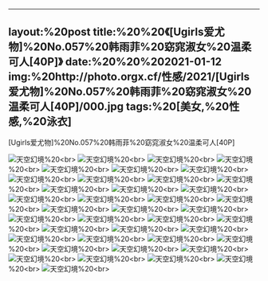 ﻿---
layout:%20post
title:%20%20《[Ugirls爱尤物]%20No.057%20韩雨菲%20窈窕淑女%20温柔可人[40P]》
date:%20%20%202021-01-12
img:%20http://photo.orgx.cf/性感/2021/[Ugirls爱尤物]%20No.057%20韩雨菲%20窈窕淑女%20温柔可人[40P]/000.jpg
tags:%20[美女,%20性感,%20泳衣]
---

[Ugirls爱尤物]%20No.057%20韩雨菲%20窈窕淑女%20温柔可人[40P]



![天空幻境](http://photo.orgx.cf/性感/2021/[Ugirls爱尤物]%20No.057%20韩雨菲%20窈窕淑女%20温柔可人[40P]/001.jpg%20''天空幻境'')%20<br>
![天空幻境](http://photo.orgx.cf/性感/2021/[Ugirls爱尤物]%20No.057%20韩雨菲%20窈窕淑女%20温柔可人[40P]/002.jpg%20''天空幻境'')%20<br>
![天空幻境](http://photo.orgx.cf/性感/2021/[Ugirls爱尤物]%20No.057%20韩雨菲%20窈窕淑女%20温柔可人[40P]/003.jpg%20''天空幻境'')%20<br>
![天空幻境](http://photo.orgx.cf/性感/2021/[Ugirls爱尤物]%20No.057%20韩雨菲%20窈窕淑女%20温柔可人[40P]/004.jpg%20''天空幻境'')%20<br>
![天空幻境](http://photo.orgx.cf/性感/2021/[Ugirls爱尤物]%20No.057%20韩雨菲%20窈窕淑女%20温柔可人[40P]/005.jpg%20''天空幻境'')%20<br>
![天空幻境](http://photo.orgx.cf/性感/2021/[Ugirls爱尤物]%20No.057%20韩雨菲%20窈窕淑女%20温柔可人[40P]/006.jpg%20''天空幻境'')%20<br>
![天空幻境](http://photo.orgx.cf/性感/2021/[Ugirls爱尤物]%20No.057%20韩雨菲%20窈窕淑女%20温柔可人[40P]/007.jpg%20''天空幻境'')%20<br>
![天空幻境](http://photo.orgx.cf/性感/2021/[Ugirls爱尤物]%20No.057%20韩雨菲%20窈窕淑女%20温柔可人[40P]/008.jpg%20''天空幻境'')%20<br>
![天空幻境](http://photo.orgx.cf/性感/2021/[Ugirls爱尤物]%20No.057%20韩雨菲%20窈窕淑女%20温柔可人[40P]/009.jpg%20''天空幻境'')%20<br>
![天空幻境](http://photo.orgx.cf/性感/2021/[Ugirls爱尤物]%20No.057%20韩雨菲%20窈窕淑女%20温柔可人[40P]/010.jpg%20''天空幻境'')%20<br>
![天空幻境](http://photo.orgx.cf/性感/2021/[Ugirls爱尤物]%20No.057%20韩雨菲%20窈窕淑女%20温柔可人[40P]/011.jpg%20''天空幻境'')%20<br>
![天空幻境](http://photo.orgx.cf/性感/2021/[Ugirls爱尤物]%20No.057%20韩雨菲%20窈窕淑女%20温柔可人[40P]/012.jpg%20''天空幻境'')%20<br>
![天空幻境](http://photo.orgx.cf/性感/2021/[Ugirls爱尤物]%20No.057%20韩雨菲%20窈窕淑女%20温柔可人[40P]/013.jpg%20''天空幻境'')%20<br>
![天空幻境](http://photo.orgx.cf/性感/2021/[Ugirls爱尤物]%20No.057%20韩雨菲%20窈窕淑女%20温柔可人[40P]/014.jpg%20''天空幻境'')%20<br>
![天空幻境](http://photo.orgx.cf/性感/2021/[Ugirls爱尤物]%20No.057%20韩雨菲%20窈窕淑女%20温柔可人[40P]/015.jpg%20''天空幻境'')%20<br>
![天空幻境](http://photo.orgx.cf/性感/2021/[Ugirls爱尤物]%20No.057%20韩雨菲%20窈窕淑女%20温柔可人[40P]/016.jpg%20''天空幻境'')%20<br>
![天空幻境](http://photo.orgx.cf/性感/2021/[Ugirls爱尤物]%20No.057%20韩雨菲%20窈窕淑女%20温柔可人[40P]/017.jpg%20''天空幻境'')%20<br>
![天空幻境](http://photo.orgx.cf/性感/2021/[Ugirls爱尤物]%20No.057%20韩雨菲%20窈窕淑女%20温柔可人[40P]/018.jpg%20''天空幻境'')%20<br>
![天空幻境](http://photo.orgx.cf/性感/2021/[Ugirls爱尤物]%20No.057%20韩雨菲%20窈窕淑女%20温柔可人[40P]/019.jpg%20''天空幻境'')%20<br>
![天空幻境](http://photo.orgx.cf/性感/2021/[Ugirls爱尤物]%20No.057%20韩雨菲%20窈窕淑女%20温柔可人[40P]/020.jpg%20''天空幻境'')%20<br>
![天空幻境](http://photo.orgx.cf/性感/2021/[Ugirls爱尤物]%20No.057%20韩雨菲%20窈窕淑女%20温柔可人[40P]/021.jpg%20''天空幻境'')%20<br>
![天空幻境](http://photo.orgx.cf/性感/2021/[Ugirls爱尤物]%20No.057%20韩雨菲%20窈窕淑女%20温柔可人[40P]/022.jpg%20''天空幻境'')%20<br>
![天空幻境](http://photo.orgx.cf/性感/2021/[Ugirls爱尤物]%20No.057%20韩雨菲%20窈窕淑女%20温柔可人[40P]/023.jpg%20''天空幻境'')%20<br>
![天空幻境](http://photo.orgx.cf/性感/2021/[Ugirls爱尤物]%20No.057%20韩雨菲%20窈窕淑女%20温柔可人[40P]/024.jpg%20''天空幻境'')%20<br>
![天空幻境](http://photo.orgx.cf/性感/2021/[Ugirls爱尤物]%20No.057%20韩雨菲%20窈窕淑女%20温柔可人[40P]/025.jpg%20''天空幻境'')%20<br>
![天空幻境](http://photo.orgx.cf/性感/2021/[Ugirls爱尤物]%20No.057%20韩雨菲%20窈窕淑女%20温柔可人[40P]/026.jpg%20''天空幻境'')%20<br>
![天空幻境](http://photo.orgx.cf/性感/2021/[Ugirls爱尤物]%20No.057%20韩雨菲%20窈窕淑女%20温柔可人[40P]/027.jpg%20''天空幻境'')%20<br>
![天空幻境](http://photo.orgx.cf/性感/2021/[Ugirls爱尤物]%20No.057%20韩雨菲%20窈窕淑女%20温柔可人[40P]/028.jpg%20''天空幻境'')%20<br>
![天空幻境](http://photo.orgx.cf/性感/2021/[Ugirls爱尤物]%20No.057%20韩雨菲%20窈窕淑女%20温柔可人[40P]/029.jpg%20''天空幻境'')%20<br>
![天空幻境](http://photo.orgx.cf/性感/2021/[Ugirls爱尤物]%20No.057%20韩雨菲%20窈窕淑女%20温柔可人[40P]/030.jpg%20''天空幻境'')%20<br>
![天空幻境](http://photo.orgx.cf/性感/2021/[Ugirls爱尤物]%20No.057%20韩雨菲%20窈窕淑女%20温柔可人[40P]/031.jpg%20''天空幻境'')%20<br>
![天空幻境](http://photo.orgx.cf/性感/2021/[Ugirls爱尤物]%20No.057%20韩雨菲%20窈窕淑女%20温柔可人[40P]/032.jpg%20''天空幻境'')%20<br>
![天空幻境](http://photo.orgx.cf/性感/2021/[Ugirls爱尤物]%20No.057%20韩雨菲%20窈窕淑女%20温柔可人[40P]/033.jpg%20''天空幻境'')%20<br>
![天空幻境](http://photo.orgx.cf/性感/2021/[Ugirls爱尤物]%20No.057%20韩雨菲%20窈窕淑女%20温柔可人[40P]/034.jpg%20''天空幻境'')%20<br>
![天空幻境](http://photo.orgx.cf/性感/2021/[Ugirls爱尤物]%20No.057%20韩雨菲%20窈窕淑女%20温柔可人[40P]/035.jpg%20''天空幻境'')%20<br>
![天空幻境](http://photo.orgx.cf/性感/2021/[Ugirls爱尤物]%20No.057%20韩雨菲%20窈窕淑女%20温柔可人[40P]/036.jpg%20''天空幻境'')%20<br>
![天空幻境](http://photo.orgx.cf/性感/2021/[Ugirls爱尤物]%20No.057%20韩雨菲%20窈窕淑女%20温柔可人[40P]/037.jpg%20''天空幻境'')%20<br>
![天空幻境](http://photo.orgx.cf/性感/2021/[Ugirls爱尤物]%20No.057%20韩雨菲%20窈窕淑女%20温柔可人[40P]/038.jpg%20''天空幻境'')%20<br>
![天空幻境](http://photo.orgx.cf/性感/2021/[Ugirls爱尤物]%20No.057%20韩雨菲%20窈窕淑女%20温柔可人[40P]/039.jpg%20''天空幻境'')%20<br>
![天空幻境](http://photo.orgx.cf/性感/2021/[Ugirls爱尤物]%20No.057%20韩雨菲%20窈窕淑女%20温柔可人[40P]/040.jpg%20''天空幻境'')%20<br>